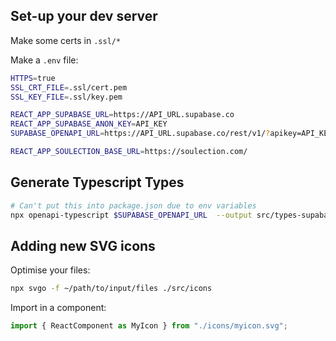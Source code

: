## Set-up your dev server

Make some certs in `.ssl/*`

Make a `.env` file:

```bash
HTTPS=true
SSL_CRT_FILE=.ssl/cert.pem
SSL_KEY_FILE=.ssl/key.pem

REACT_APP_SUPABASE_URL=https://API_URL.supabase.co
REACT_APP_SUPABASE_ANON_KEY=API_KEY
SUPABASE_OPENAPI_URL=https://API_URL.supabase.co/rest/v1/?apikey=API_KEY

REACT_APP_SOULECTION_BASE_URL=https://soulection.com/
```

## Generate Typescript Types

```bash
# Can't put this into package.json due to env variables
npx openapi-typescript $SUPABASE_OPENAPI_URL  --output src/types-supabase.d.ts --version 2
```

## Adding new SVG icons

Optimise your files:

```bash
npx svgo -f ~/path/to/input/files ./src/icons
```

Import in a component:

```ts
import { ReactComponent as MyIcon } from "./icons/myicon.svg";
```
